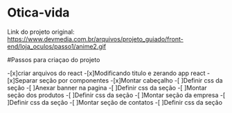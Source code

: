 # Otica-vida

Link do projeto original:
https://www.devmedia.com.br/arquivos/projeto_guiado/front-end/loja_oculos/passo1/anime2.gif

#Passos para criaçao do projeto

-[x]criar arquivos do react
-[x]Modificando titulo e zerando app react
-[x]Separar seção por componentes
-[x]Montar cabeçalho
    -[ ]Definir css da seção
-[ ]Anexar banner na pagina
    -[ ]Definir css da seção
-[ ]Montar seção dos produtos
     -[ ]Definir css da seção
-[ ]Montar seção da empresa
    -[ ]Definir css da seção
-[ ]Montar seção de contatos
    -[ ]Definir css da seção

